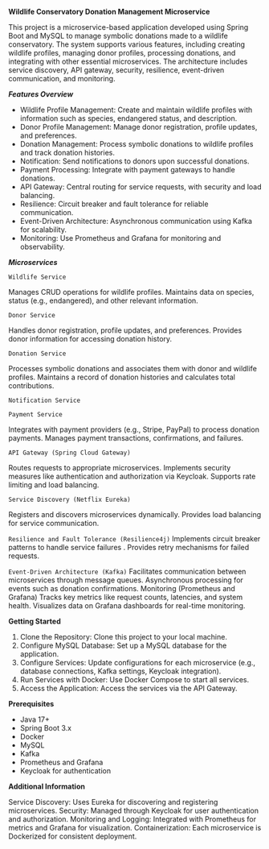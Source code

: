 **Wildlife Conservatory Donation Management Microservice**

This project is a microservice-based application developed using Spring Boot and MySQL to manage symbolic donations made to a wildlife conservatory. 
The system supports various features, including creating wildlife profiles, managing donor profiles, processing donations, and integrating with other essential microservices. 
The architecture includes service discovery, API gateway, security, resilience, event-driven communication, and monitoring.

***Features Overview***

- Wildlife Profile Management: Create and maintain wildlife profiles with information such as species, endangered status, and description.
- Donor Profile Management: Manage donor registration, profile updates, and preferences.
- Donation Management: Process symbolic donations to wildlife profiles and track donation histories.
- Notification: Send notifications to donors upon successful donations.
- Payment Processing: Integrate with payment gateways to handle donations.
- API Gateway: Central routing for service requests, with security and load balancing.
- Resilience: Circuit breaker and fault tolerance for reliable communication.
- Event-Driven Architecture: Asynchronous communication using Kafka for scalability.
- Monitoring: Use Prometheus and Grafana for monitoring and observability.


***Microservices***

`Wildlife Service`

Manages CRUD operations for wildlife profiles.
Maintains data on species, status (e.g., endangered), and other relevant information.

`Donor Service`

Handles donor registration, profile updates, and preferences.
Provides donor information for accessing donation history.

`Donation Service`

Processes symbolic donations and associates them with donor and wildlife profiles.
Maintains a record of donation histories and calculates total contributions.

`Notification Service`



`Payment Service`

Integrates with payment providers (e.g., Stripe, PayPal) to process donation payments.
Manages payment transactions, confirmations, and failures.

`API Gateway (Spring Cloud Gateway)`

Routes requests to appropriate microservices.
Implements security measures like authentication and authorization via Keycloak.
Supports rate limiting and load balancing.

`Service Discovery (Netflix Eureka)`

Registers and discovers microservices dynamically.
Provides load balancing for service communication.

`Resilience and Fault Tolerance (Resilience4j)`
Implements circuit breaker patterns to handle service failures .
Provides retry mechanisms for failed requests.

`Event-Driven Architecture (Kafka)`
Facilitates communication between microservices through message queues.
Asynchronous processing for events such as donation confirmations.
Monitoring (Prometheus and Grafana)
Tracks key metrics like request counts, latencies, and system health.
Visualizes data on Grafana dashboards for real-time monitoring.


**Getting Started**

1. Clone the Repository: Clone this project to your local machine.
2. Configure MySQL Database: Set up a MySQL database for the application.
3. Configure Services: Update configurations for each microservice (e.g., database connections, Kafka settings, Keycloak integration).
4. Run Services with Docker: Use Docker Compose to start all services.
5. Access the Application: Access the services via the API Gateway.

**Prerequisites**

- Java 17+
- Spring Boot 3.x
- Docker
- MySQL
- Kafka
- Prometheus and Grafana
- Keycloak for authentication

**Additional Information**

Service Discovery: Uses Eureka for discovering and registering microservices.
Security: Managed through Keycloak for user authentication and authorization.
Monitoring and Logging: Integrated with Prometheus for metrics and Grafana for visualization.
Containerization: Each microservice is Dockerized for consistent deployment.
